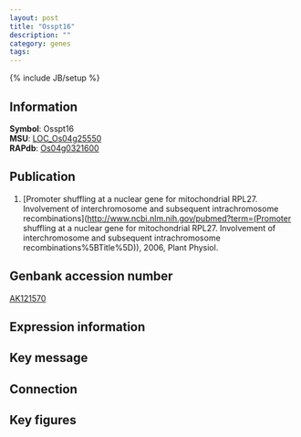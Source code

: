 ```yaml
---
layout: post
title: "Osspt16"
description: ""
category: genes
tags: 
---
```

{% include JB/setup %}

## Information
__Symbol__: Osspt16  
__MSU__: [LOC_Os04g25550](http://rice.plantbiology.msu.edu/cgi-bin/ORF_infopage.cgi?orf=LOC_Os04g25550)  
__RAPdb__: [Os04g0321600](http://rapdb.dna.affrc.go.jp/viewer/gbrowse_details/irgsp1?name=Os04g0321600)  

## Publication
1. [Promoter shuffling at a nuclear gene for mitochondrial RPL27. Involvement of interchromosome and subsequent intrachromosome recombinations](http://www.ncbi.nlm.nih.gov/pubmed?term=(Promoter shuffling at a nuclear gene for mitochondrial RPL27. Involvement of interchromosome and subsequent intrachromosome recombinations%5BTitle%5D)), 2006, Plant Physiol.

## Genbank accession number
[AK121570](http://www.ncbi.nlm.nih.gov/nuccore/AK121570)

## Expression information

## Key message

## Connection

## Key figures


